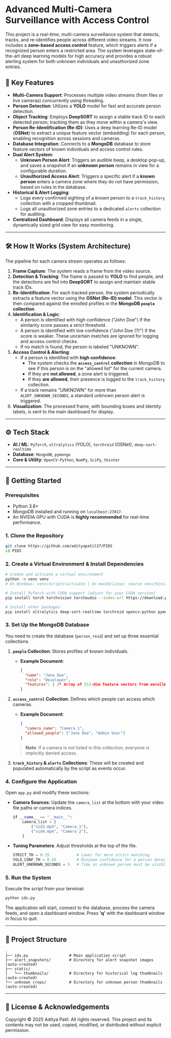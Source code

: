 # Advanced Multi-Camera Surveillance with Access Control

   

This project is a real-time, multi-camera surveillance system that detects, tracks, and re-identifies people across different video streams. It now includes a **zone-based access control** feature, which triggers alerts if a recognized person enters a restricted area. The system leverages state-of-the-art deep learning models for high accuracy and provides a robust alerting system for both unknown individuals and unauthorized zone entries.

## 🚀 Key Features

  * **Multi-Camera Support**: Processes multiple video streams (from files or live cameras) concurrently using threading.
  * **Person Detection**: Utilizes a **YOLO** model for fast and accurate person detection.
  * **Object Tracking**: Employs **DeepSORT** to assign a stable track ID to each detected person, tracking them as they move within a camera's view.
  * **Person Re-Identification (Re-ID)**: Uses a deep learning Re-ID model (**OSNet**) to extract a unique feature vector (embedding) for each person, enabling recognition across sessions and cameras.
  * **Database Integration**: Connects to a **MongoDB** database to store feature vectors of known individuals and access control rules.
  * **Dual Alert System**:
      * **Unknown Person Alert**: Triggers an audible beep, a desktop pop-up, and saves a snapshot if an **unknown person** remains in view for a configurable duration.
      * **Unauthorized Access Alert**: Triggers a specific alert if a **known person** enters a camera zone where they do not have permission, based on rules in the database.
  * **Historical & Alert Logging**:
      * Logs every confirmed sighting of a *known* person to a `track_history` collection with a cropped thumbnail.
      * Logs all unauthorized zone entries to a dedicated `alerts` collection for auditing.
  * **Centralized Dashboard**: Displays all camera feeds in a single, dynamically sized grid view for easy monitoring.

-----

## 🛠️ How It Works (System Architecture)

The pipeline for each camera stream operates as follows:

1.  **Frame Capture**: The system reads a frame from the video source.
2.  **Detection & Tracking**: The frame is passed to **YOLO** to find people, and the detections are fed into **DeepSORT** to assign and maintain stable track IDs.
3.  **Re-Identification**: For each tracked person, the system periodically extracts a feature vector using the **OSNet (Re-ID) model**. This vector is then compared against the enrolled profiles in the **MongoDB `people` collection**.
4.  **Identification & Logic**:
      * A person is identified with high confidence ("John Doe") if the similarity score passes a strict threshold.
      * A person is identified with low confidence ("John Doe (?)") if the score is weaker. These uncertain matches are ignored for logging and access control checks.
      * If no match is found, the person is labeled "UNKNOWN".
5.  **Access Control & Alerting**:
      * If a person is identified with **high confidence**:
          * The system checks the **`access_control` collection** in MongoDB to see if this person is on the "allowed list" for the current camera.
          * If they are **not allowed**, a zone alert is triggered.
          * If they **are allowed**, their presence is logged to the `track_history` collection.
      * If a track remains "UNKNOWN" for more than `ALERT_UNKNOWN_SECONDS`, a standard unknown person alert is triggered.
6.  **Visualization**: The processed frame, with bounding boxes and identity labels, is sent to the main dashboard for display.

-----

## ⚙️ Tech Stack

  * **AI / ML**: `PyTorch`, `ultralytics` (YOLO), `torchreid` (OSNet), `deep-sort-realtime`
  * **Database**: `MongoDB`, `pymongo`
  * **Core & Utility**: `OpenCV-Python`, `NumPy`, `SciPy`, `tkinter`

-----

## 🏁 Getting Started

### Prerequisites

  * Python 3.8+
  * MongoDB installed and running on `localhost:27017`.
  * An NVIDIA GPU with CUDA is **highly recommended** for real-time performance.

### 1\. Clone the Repository

```bash
git clone https://github.com/adityapatil37/PIDS
cd PIDS
```

### 2\. Create a Virtual Environment & Install Dependencies

```bash
# Create and activate a virtual environment
python -m venv venv
# On Windows: venv\Scripts\activate | On macOS/Linux: source venv/bin/activate

# Install PyTorch with CUDA support (adjust for your CUDA version)
pip install torch torchvision torchaudio --index-url https://download.pytorch.org/whl/cu118

# Install other packages
pip install ultralytics deep-sort-realtime torchreid opencv-python pymongo scipy
```

### 3\. Set Up the MongoDB Database

You need to create the database (`person_reid`) and set up three essential collections.

1.  **`people` Collection**: Stores profiles of known individuals.

      * **Example Document**:
        ```json
        {
          "name": "Jane Doe",
          "role": "Developer",
          "features": [ /* Array of 512-dim feature vectors from enrollment */ ]
        }
        ```

2.  **`access_control` Collection**: Defines which people can access which cameras.

      * **Example Document**:
        ```json
        {
          "camera_name": "Camera_1",
          "allowed_people": ["Jane Doe", "Admin User"]
        }
        ```

    > **Note**: If a camera is not listed in this collection, everyone is implicitly denied access.

3.  **`track_history` & `alerts` Collections**: These will be created and populated automatically by the script as events occur.

### 4\. Configure the Application

Open `app.py` and modify these sections:

  * **Camera Sources**: Update the `camera_list` at the bottom with your video file paths or camera indices.

    ```python
    if __name__ == "__main__":
        camera_list = [
            ("vid3.mp4", "Camera_1"),
            ("vid4.mp4", "Camera_2"),
        ]
    ```

  * **Tuning Parameters**: Adjust thresholds at the top of the file.

    ```python
    STRICT_TH = 0.35            # Lower for more strict matching
    YOLO_CONF_TH = 0.45         # Minimum confidence for a person detection
    ALERT_UNKNOWN_SECONDS = 5   # Time an unknown person must be visible for an alert
    ```

### 5\. Run the System

Execute the script from your terminal:

```bash
python ids.py
```

The application will start, connect to the database, process the camera feeds, and open a dashboard window. Press **'q'** with the dashboard window in focus to quit.

-----

## 📁 Project Structure

```
.
├── ids.py                  # Main application script
├── alert_snapshots/        # Directory for alert snapshot images (auto-created)
├── static/
│   └── thumbnails/         # Directory for historical log thumbnails (auto-created)
└── unknown_crops/          # Directory for unknown person thumbnails (auto-created)
```

---
## 📜 License & Acknowledgements
Copyright © 2025 Aditya Patil. All rights reserved.
This project and its contents may not be used, copied, modified, or distributed without explicit permission.